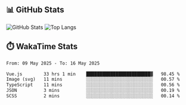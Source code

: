 ## 📊 GitHub Stats
![GitHub Stats](https://github-readme-stats.vercel.app/api?username=fe-brweb&show_icons=true&theme=shades-of-purple)
![Top Langs](https://github-readme-stats.vercel.app/api/top-langs/?username=fe-brweb&layout=compact&theme=shades-of-purple)

## ⏱️ WakaTime Stats
<!--START_SECTION:waka-->

```txt
From: 09 May 2025 - To: 16 May 2025

Vue.js        33 hrs 1 min    ████████████████████████▓   98.45 %
Image (svg)   11 mins         ░░░░░░░░░░░░░░░░░░░░░░░░░   00.57 %
TypeScript    11 mins         ░░░░░░░░░░░░░░░░░░░░░░░░░   00.56 %
JSON          3 mins          ░░░░░░░░░░░░░░░░░░░░░░░░░   00.19 %
SCSS          2 mins          ░░░░░░░░░░░░░░░░░░░░░░░░░   00.14 %
```

<!--END_SECTION:waka-->
